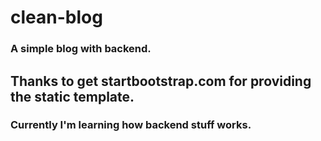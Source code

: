 # clean-blog
### A simple blog with backend.

## Thanks to get startbootstrap.com for providing the static template.

### Currently I'm learning how backend stuff works.

